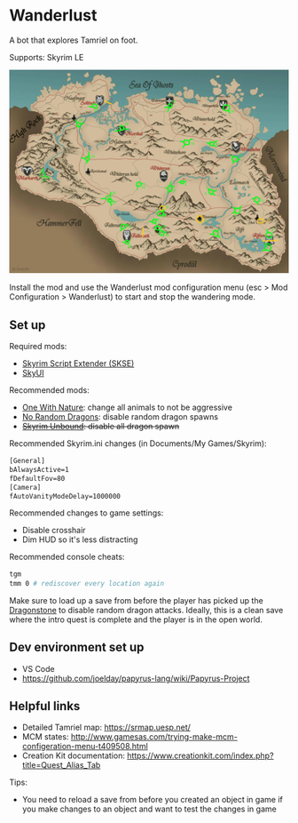 # Wanderlust
A bot that explores Tamriel on foot.

Supports: Skyrim LE

![Waypoint map](Maps/waypoint-map.jpg)

Install the mod and use the Wanderlust mod configuration menu (esc > Mod Configuration > Wanderlust) to start and stop the wandering mode.

## Set up

Required mods:
- [Skyrim Script Extender (SKSE)](https://www.nexusmods.com/skyrim/mods/100216)
- [SkyUI](https://www.nexusmods.com/skyrim/mods/3863)

Recommended mods:
- [One With Nature](https://www.nexusmods.com/skyrim/mods/54090): change all animals to not be aggressive
- [No Random Dragons](https://www.nexusmods.com/skyrim/mods/14519/): disable random dragon spawns
- ~~[Skyrim Unbound](https://www.nexusmods.com/skyrim/mods/71465/): disable all dragon spawn~~

Recommended Skyrim.ini changes (in Documents/My Games/Skyrim):
```
[General]
bAlwaysActive=1
fDefaultFov=80
[Camera]
fAutoVanityModeDelay=1000000
```

Recommended changes to game settings:
- Disable crosshair
- Dim HUD so it's less distracting

Recommended console cheats:
```sh
tgm
tmm 0 # rediscover every location again
```

Make sure to load up a save from before the player has picked up the [Dragonstone](https://elderscrolls.fandom.com/wiki/Dragonstone) to disable random dragon attacks. Ideally, this is a clean save where the intro quest is complete and the player is in the open world.

## Dev environment set up

- VS Code
- https://github.com/joelday/papyrus-lang/wiki/Papyrus-Project

## Helpful links
- Detailed Tamriel map: https://srmap.uesp.net/
- MCM states: http://www.gamesas.com/trying-make-mcm-configeration-menu-t409508.html
- Creation Kit documentation: https://www.creationkit.com/index.php?title=Quest_Alias_Tab

Tips:
- You need to reload a save from before you created an object in game if you make changes to an object and want to test the changes in game